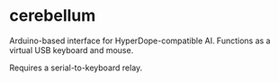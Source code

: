 # cerebellum

Arduino-based interface for HyperDope-compatible AI.
Functions as a virtual USB keyboard and mouse.

Requires a serial-to-keyboard relay.